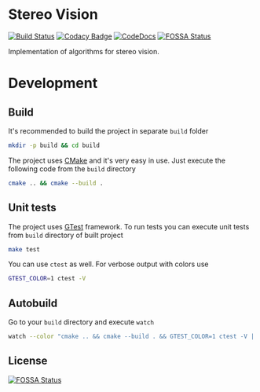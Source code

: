 # Stereo Vision

[![Build Status](https://api.travis-ci.org/char-lie/stereo-vision.svg?branch=master)](https://travis-ci.org/char-lie/stereo-vision)
[![Codacy Badge](https://api.codacy.com/project/badge/Grade/3327c65e99614089818a06dede511750)](https://www.codacy.com/app/char-lie/stereo-vision?utm_source=github.com&amp;utm_medium=referral&amp;utm_content=char-lie/stereo-vision&amp;utm_campaign=Badge_Grade)
[![CodeDocs](https://codedocs.xyz/char-lie/stereo-vision.svg)](https://codedocs.xyz/char-lie/stereo-vision/)
[![FOSSA Status](https://app.fossa.io/api/projects/git%2Bgithub.com%2Fchar-lie%2Fstereo-vision.svg?type=shield)](https://app.fossa.io/projects/git%2Bgithub.com%2Fchar-lie%2Fstereo-vision?ref=badge_shield)

Implementation of algorithms for stereo vision.

# Development

## Build

It's recommended to build the project in separate `build` folder

```bash
mkdir -p build && cd build
```

The project uses [CMake](https://cmake.org/) and it's very easy in use.
Just execute the following code from the `build` directory

```bash
cmake .. && cmake --build .
```

## Unit tests

The project uses [GTest](https://github.com/google/googletest) framework.
To run tests you can execute unit tests from `build` directory of built project

```bash
make test
```

You can use `ctest` as well.
For verbose output with colors use

```bash
GTEST_COLOR=1 ctest -V
```

## Autobuild

Go to your `build` directory and execute `watch`

```bash
watch --color "cmake .. && cmake --build . && GTEST_COLOR=1 ctest -V | tail"
```


## License
[![FOSSA Status](https://app.fossa.io/api/projects/git%2Bgithub.com%2Fchar-lie%2Fstereo-vision.svg?type=large)](https://app.fossa.io/projects/git%2Bgithub.com%2Fchar-lie%2Fstereo-vision?ref=badge_large)
